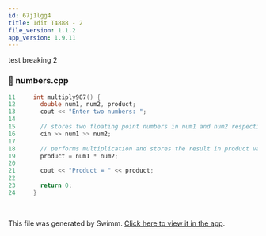 ```yaml
---
id: 67j1lgg4
title: Idit T4888 - 2
file_version: 1.1.2
app_version: 1.9.11
---
```


test breaking 2
<!-- NOTE-swimm-snippet: the lines below link your snippet to Swimm -->
<!-- NOTE-swimm-repo ::Z2l0aHViJTNBJTNBZXJhbi10ZXN0LXJlbW92ZWQtaW4tcGxheWxpc3QlM0ElM0Fzd2ltbWlv:: -->
### 📄 numbers.cpp
```c++
11     int multiply987() {
12       double num1, num2, product;
13       cout << "Enter two numbers: ";
14     
15       // stores two floating point numbers in num1 and num2 respectively
16       cin >> num1 >> num2;
17      
18       // performs multiplication and stores the result in product variable
19       product = num1 * num2;  
20     
21       cout << "Product = " << product;    
22         
23       return 0;
24     }
```

<br/>

This file was generated by Swimm. [Click here to view it in the app](https://swimm-web-app.web.app/repos/Z2l0aHViJTNBJTNBdGVzdC1naXRodWItYXBwJTNBJTNBc3dpbW1pbw==/docs/67j1lgg4).
